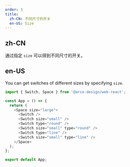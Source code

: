 ```yaml
---
order: 3
title:
  zh-CN: 不同尺寸的开关
  en-US: Size
---
```


## zh-CN

通过指定 `size` 可以得到不同尺寸的开关。

## en-US

You can get switches of different sizes by specifying `size`.

```js
import { Switch, Space } from '@arco-design/web-react';

const App = () => {
  return (
    <Space size="large">
      <Switch />
      <Switch size="small" />
      <Switch type="round" />
      <Switch size="small" type="round" />
      <Switch type="line" />
      <Switch size="small" type="line" />
    </Space>
  );
};

export default App;
```
